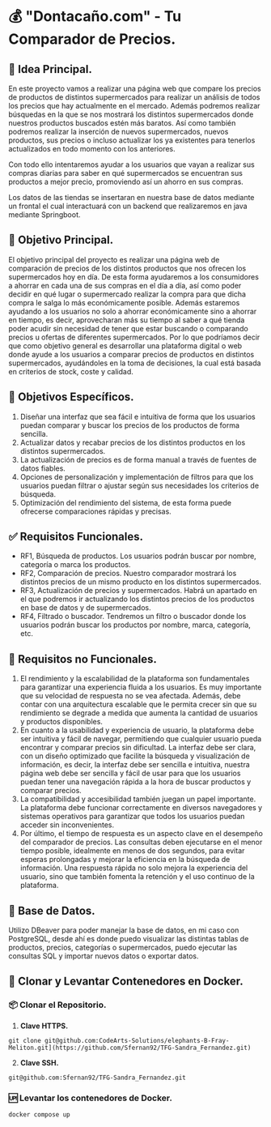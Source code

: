 # 💰 "Dontacaño.com" - Tu Comparador de Precios.

## 🧠 Idea Principal.

En este proyecto vamos a realizar una página web que compare los precios de productos de distintos supermercados para realizar un análisis de todos los precios que hay actualmente en el mercado. Además podremos realizar búsquedas en la que se nos mostrará los distintos supermercados donde nuestros productos buscados estén más baratos. Así como también podremos realizar la inserción de nuevos supermercados, nuevos productos, sus precios o incluso actualizar los ya existentes para tenerlos actualizados en todo momento con los anteriores. 

Con todo ello intentaremos ayudar a los usuarios que vayan a realizar sus compras diarias para saber en qué supermercados se encuentran sus productos a mejor precio, promoviendo así un ahorro en sus compras. 

Los datos de las tiendas se insertaran en nuestra base de datos mediante un frontal el cual interactuará con un backend que realizaremos en java mediante Springboot. 

## 🎯 Objetivo Principal.

El objetivo principal del proyecto es realizar una página web de comparación de precios de los distintos productos que nos ofrecen los supermercados hoy en día. De esta forma ayudaremos a los consumidores a ahorrar en cada una de sus compras en el día a día, así como poder decidir en qué lugar o supermercado realizar la compra para que dicha compra le salga lo más económicamente posible. Además estaremos ayudando a los usuarios no solo a ahorrar económicamente sino a ahorrar en tiempo, es decir, aprovecharan más su tiempo al saber a qué tienda poder acudir sin necesidad de tener que estar buscando o comparando precios u ofertas de diferentes supermercados. Por lo que podríamos decir que como objetivo general es desarrollar una plataforma digital o web donde ayude a los usuarios a comparar precios de productos en distintos supermercados, ayudándoles en la toma de decisiones, la cual está basada en criterios de stock, coste y calidad.

## 📍 Objetivos Específicos.

1. Diseñar una interfaz que sea fácil e intuitiva de forma que los usuarios puedan comparar y buscar los precios de los productos de forma sencilla.
2. Actualizar datos y recabar precios de los distintos productos en los distintos supermercados.
3. La actualización de precios es de forma manual a través de fuentes de datos fiables.
4. Opciones de personalización y implementación de filtros para que los usuarios puedan filtrar o ajustar según sus necesidades los criterios de búsqueda.
5. Optimización del rendimiento del sistema, de esta forma puede ofrecerse comparaciones rápidas y precisas.

## ✅ Requisitos Funcionales.

- RF1, Búsqueda de productos. Los usuarios podrán buscar por nombre, categoría o marca los productos.
- RF2, Comparación de precios. Nuestro comparador mostrará los distintos precios de un mismo producto en los distintos supermercados.
- RF3, Actualización de precios y supermercados. Habrá un apartado en el que podremos ir actualizando los distintos precios de los productos en base de datos y de supermercados.
- RF4, Filtrado o buscador. Tendremos un filtro o buscador donde los usuarios podrán buscar los productos por nombre, marca, categoría, etc.

## 📑 Requisitos no Funcionales.

1. El rendimiento y la escalabilidad de la plataforma son fundamentales para garantizar una experiencia fluida a los usuarios. Es muy importante que su velocidad de respuesta no se vea afectada. Además, debe contar con una arquitectura escalable que le permita crecer sin que su rendimiento se degrade a medida que aumenta la cantidad de usuarios y productos disponibles.
2. En cuanto a la usabilidad y experiencia de usuario, la plataforma debe ser intuitiva y fácil de navegar, permitiendo que cualquier usuario pueda encontrar y comparar precios sin dificultad. La interfaz debe ser clara, con un diseño optimizado que facilite la búsqueda y visualización de información, es decir, la interfaz debe ser sencilla e intuitiva, nuestra página web debe ser sencilla y fácil de usar para que los usuarios puedan tener una navegación rápida a la hora de buscar productos y comparar precios.
3. La compatibilidad y accesibilidad también juegan un papel importante. La plataforma debe funcionar correctamente en diversos navegadores y sistemas operativos para garantizar que todos los usuarios puedan acceder sin inconvenientes.
4. Por último, el tiempo de respuesta es un aspecto clave en el desempeño del comparador de precios. Las consultas deben ejecutarse en el menor tiempo posible, idealmente en menos de dos segundos, para evitar esperas prolongadas y mejorar la eficiencia en la búsqueda de información. Una respuesta rápida no solo mejora la experiencia del usuario, sino que también fomenta la retención y el uso continuo de la plataforma.

## 🦦 Base de Datos.

Utilizo DBeaver para poder manejar la base de datos, en mi caso con PostgreSQL, desde ahí es donde puedo visualizar las distintas tablas de productos, precios, categorías o supermercados, puedo ejecutar las consultas SQL y importar nuevos datos o exportar datos. 

## 🐳 Clonar y Levantar Contenedores en Docker.

### 📦 Clonar el Repositorio.

1. **Clave HTTPS.**

```
git clone git@github.com:CodeArts-Solutions/elephants-B-Fray-Meliton.git](https://github.com/Sfernan92/TFG-Sandra_Fernandez.git)
```

2. **Clave SSH.**

```
git@github.com:Sfernan92/TFG-Sandra_Fernandez.git
```

### 🆙 Levantar los contenedores de Docker.

```
docker compose up
```
